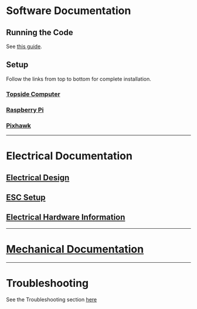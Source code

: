 # Software Documentation
## Running the Code
See [this guide](https://github.com/nthieu173/SwimmingSwarm/blob/master/Documentation/Software/VizierWifiController.md#running-the-code).

## Setup
Follow the links from top to bottom for complete installation.

### [Topside Computer](https://github.com/nthieu173/SwimmingSwarm/blob/master/Documentation/Software/TopsideComputer.md)
### [Raspberry Pi](https://github.com/nthieu173/SwimmingSwarm/blob/master/Documentation/Software/RaspberryPi.md)
### [Pixhawk](https://github.com/nthieu173/SwimmingSwarm/blob/master/Documentation/Software/Pixhawk.md)
-----

# Electrical Documentation
## [Electrical Design](https://github.com/nthieu173/SwimmingSwarm/blob/master/Documentation/Electrical/ElectricalProduction.md)
## [ESC Setup](https://github.com/nthieu173/SwimmingSwarm/blob/master/Documentation/Electrical/ESCs.md)
## [Electrical Hardware Information](https://github.com/nthieu173/SwimmingSwarm/blob/master/Documentation/Electrical/ElectricalHardware.md)
-----

# [Mechanical Documentation](https://github.com/nthieu173/SwimmingSwarm/blob/master/Documentation/Mechanical/Production.md)
-----

# Troubleshooting
See the Troubleshooting section [here](https://github.com/nthieu173/SwimmingSwarm/blob/master/Documentation/Troubleshooting.md)
